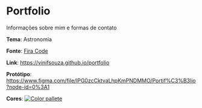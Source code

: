 # Portfolio

Informações sobre mim e formas de contato

**Tema**: Astronomia

**Fonte**: [Fira Code](https://github.com/tonsky/FiraCode)

**Link**: https://vinifsouza.github.io/portfolio

**Protótipo**: https://www.figma.com/file/lPG0zcCktvaLhpKmPNDMMO/Portif%C3%B3lio?node-id=0%3A1

**Cores**: 
[![Color pallete](https://i.imgur.com/nPZf7iH.png)](https://coolors.co/090e12-0d141e)
